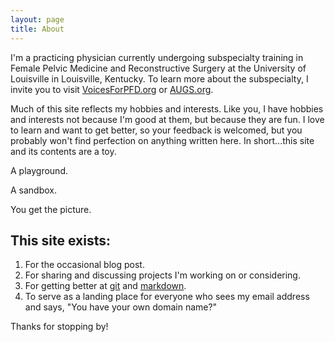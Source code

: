 ```yaml
---
layout: page
title: About
---
```


<p class="message" style="display:none;">
  Hey there! This page is included as an example. Feel free to customize it for your own use upon downloading. Carry on!
</p>

I'm a practicing physician currently undergoing subspecialty training in Female Pelvic Medicine and Reconstructive Surgery at the University of Louisville in Louisville, Kentucky. To learn more about the subspecialty, I invite you to visit [VoicesForPFD.org](http://www.voicesforpfd.org/) or [AUGS.org](http://augs.org). 

Much of this site reflects my hobbies and interests. Like you, I have hobbies and interests not because I'm good at them, but because they are fun. I love to learn and want to get better, so your feedback is welcomed, but you probably won't find perfection on anything written here. In short...this site and its contents are a toy. 

A playground. 

A sandbox. 

You get the picture.

## This site exists:

1. For the occasional blog post.
2. For sharing and discussing projects I'm working on or considering.
3. For getting better at [git](https://git-scm.com/) and [markdown](https://daringfireball.net/projects/markdown/).
4. To serve as a landing place for everyone who sees my email address and says, "You have your own domain name?"

Thanks for stopping by!
